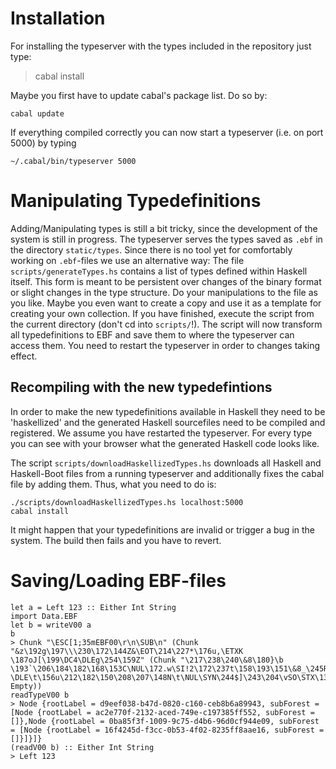 # Installation

For installing the typeserver with the types included in the repository just type:

> cabal install

Maybe you first have to update cabal's package list. Do so by:

    cabal update

If everything compiled correctly you can now start a typeserver (i.e. on port 5000) by typing

    ~/.cabal/bin/typeserver 5000

# Manipulating Typedefinitions

Adding/Manipulating types is still a bit tricky, since the development of the system is still in progress.
The typeserver serves the types saved as `.ebf` in the directory `static/types`. Since there is no tool yet for comfortably working on `.ebf`-files we use an alternative way:
The file `scripts/generateTypes.hs` contains a list of types defined within Haskell itself. This form is meant to be persistent over changes of the binary format or slight changes in the type structure.
Do your manipulations to the file as you like. Maybe you even want to create a copy and use it as a template for creating your own collection.
If you have finished, execute the script from the current directory (don't cd into `scripts/`!). The script will now transform all typedefinitions to EBF and save them to where the typeserver can access them. You need to restart the typeserver in order to changes taking effect.

## Recompiling with the new typedefintions

In order to make the new typedefinitions available in Haskell they need to be 'haskellized' and the generated Haskell sourcefiles need to be compiled and registered.
We assume you have restarted the typeserver. For every type you can see with your browser what the generated Haskell code looks like.

The script `scripts/downloadHaskellizedTypes.hs` downloads all Haskell and Haskell-Boot files from a running typeserver and additionally fixes the cabal file by adding them.
Thus, what you need to do is:

    ./scripts/downloadHaskellizedTypes.hs localhost:5000
    cabal install

It might happen that your typedefinitions are invalid or trigger a bug in the system. The build then fails and you have to revert.

# Saving/Loading EBF-files

    let a = Left 123 :: Either Int String
    import Data.EBF
    let b = writeV00 a
    b
    > Chunk "\ESC[1;35mEBF00\r\n\SUB\n" (Chunk "&z\192g\197\\\230\172\144Z&\EOT\214\227*\176u,\ETXK \187oJ[\199\DC4\DLEg\254\159Z" (Chunk "\217\238\240\&8\180}\b \193`\206\184\182\168\153C\NUL\172.w\SI!2\172\237t\158\193\151\&8_\245R\SOH\NUL\v\168_?\DLE\t\156u\212\182\150\208\207\148N\t\NUL\SYN\244$]\243\204\vSO\STX\130\&5\255\138\174\SYN\SOH\SOH\SOH\NUL\NUL\NUL\NUL\NUL\NUL\NUL\NUL{" Empty))
    readTypeV00 b
    > Node {rootLabel = d9eef038-b47d-0820-c160-ceb8b6a89943, subForest = [Node {rootLabel = ac2e770f-2132-aced-749e-c197385ff552, subForest = []},Node {rootLabel = 0ba85f3f-1009-9c75-d4b6-96d0cf944e09, subForest = [Node {rootLabel = 16f4245d-f3cc-0b53-4f02-8235ff8aae16, subForest = []}]}]}
    (readV00 b) :: Either Int String
    > Left 123
